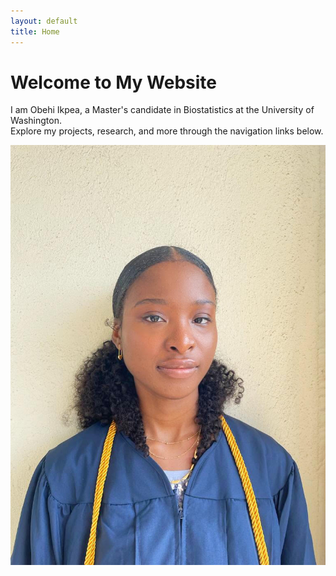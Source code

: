 ```yaml
---
layout: default
title: Home
---
```


# Welcome to My Website

I am Obehi Ikpea, a Master's candidate in Biostatistics at the University of Washington.  
Explore my projects, research, and more through the navigation links below.

![Profile Image](images/profile.png)  <!-- Ensure this image exists in your repository -->
